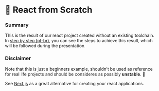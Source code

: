 # 🔧 React from Scratch

### Summary

This is the result of our react project created without an existing toolchain.
In [step by step (pt-br)](step-by-step.md), you can see the steps to achieve this result, which will be followed during
the presentation.

### Disclaimer

Note that this is just a beginners example, shouldn't be used as reference for real life projects and should be consideres as possibly **unstable**. 🚧

See [Next.js](https://nextjs.org/) as a great alternative for creating your react applications.
